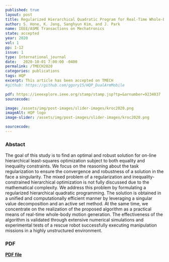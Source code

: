 ```yaml
---
published: true
layout: post
title: Regularized Hierarchical Quadratic Program for Real-Time Whole-Body Motion Generation 
author: S. Hone, K. Jang, Sanghyun Kim, and J. Park
name: IEEE/ASME Transactions on Mechatronics
state: accepted
year: 2020
vol: 1
pp: 1-12
issue: 1
type: International_journal
date:   2020-10-01 7:00:00 -0400
permalink: /TMECH2020
categories: publications
tags: HQP
excerpt: This article has been accepted on TMECH
#github: https://github.com/ggory15/HQP_DualArmMobile

pdf: https://ieeexplore.ieee.org/stamp/stamp.jsp?tp=&arnumber=9234037
sourcecode: 

image: /assets/img/post-images/slider-images/kroc2020.png
imageAlt: HQP logo
image-slider: /assets/img/post-images/slider-images/kroc2020.png

sourcecode: 
---
```


### Abstact 
The goal of this study is to find an optimal and robust solution for on-line hierarchical least-squares optimization subject to both equality and inequality constraints. We focus on the reasoning about the task regularization to ensure the convergence and robustness of a solution in the face a singularity. The mixed problem of a regularization and inequality-constrained hierarchical optimization is not fully discussed due to the mathematical complexity. We address this problem by formulating a regularized hierarchical quadratic programming. The solution is obtained in a unified and computationally efficient manner by leveraging a singular value decomposition and an active set method. At the same time, we concentrate on the realization of the proposed algorithm as a practical means of real-time whole-body motion generation. The effectiveness of the algorithm is validated through extensive numerical simulations and experimental tests of a rescue robot successfully executing manipulation missions in a highly unstructured environment.

### PDF 
[**PDF file**](https://ieeexplore.ieee.org/stamp/stamp.jsp?tp=&arnumber=9234037) 
